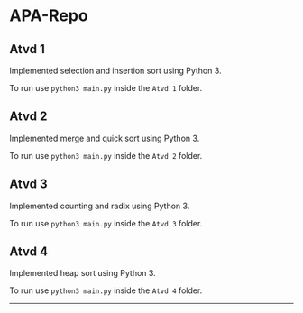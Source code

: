 # APA-Repo

## Atvd 1
Implemented selection and insertion sort using Python 3.

To run use  `python3 main.py` inside the `Atvd 1` folder.


## Atvd 2
Implemented merge and quick sort using Python 3.

To run use  `python3 main.py` inside the `Atvd 2` folder.


## Atvd 3
Implemented counting and radix using Python 3.

To run use  `python3 main.py` inside the `Atvd 3` folder.


## Atvd 4
Implemented heap sort using Python 3.

To run use  `python3 main.py` inside the `Atvd 4` folder.

-----------------------------------------------------------------------
